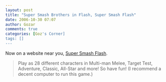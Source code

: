 ```yaml
---
layout: post
title: "Super Smash Brothers in Flash, Super Smash Flash"
date: 2006-10-30 07:07
author: Gozar
comments: true
categories: [Goz's Corner]
tags: []
---
```

Now on a website near you,  <a href="http://www.newgrounds.com/portal/view/333995">Super Smash Flash</a>.
<blockquote>Play as 28 different characters in Multi-man Melee, Target Test, Adventure, Classic, All-Star and more! So have fun! (I recommend a decent computer to run this game.)</blockquote>
